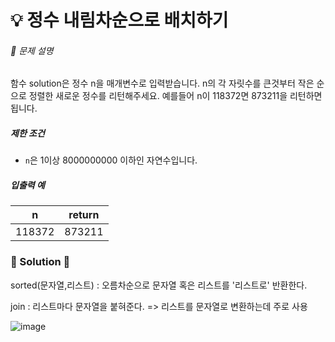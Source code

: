 # 💡 정수 내림차순으로 배치하기

###### 📃 문제 설명

함수 solution은 정수 n을 매개변수로 입력받습니다. n의 각 자릿수를 큰것부터 작은 순으로 정렬한 새로운 정수를 리턴해주세요. 예를들어 n이 118372면 873211을 리턴하면 됩니다.

##### 제한 조건

- `n`은 1이상 8000000000 이하인 자연수입니다.

##### 입출력 예

| n      | return |
| ------ | ------ |
| 118372 | 873211 |

### 🔑 Solution 🔑

sorted(문자열,리스트) : 오름차순으로 문자열  혹은 리스트를 '리스트로' 반환한다.

join : 리스트마다 문자열을 붙혀준다. => 리스트를 문자열로 변환하는데 주로 사용

![image](https://user-images.githubusercontent.com/116260619/218646511-84d57331-a272-418d-af02-646744be0b1e.png)
